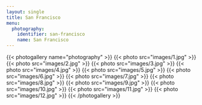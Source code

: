 ```yaml
---
layout: single
title: San Francisco
menu:
  photography:
    identifier: san-francisco
    name: San Francisco
---
```


{{< photogallery name="photography" >}}
{{< photo src="images/1.jpg" >}}
{{< photo src="images/2.jpg" >}}
{{< photo src="images/3.jpg" >}}
{{< photo src="images/4.jpg" >}}
{{< photo src="images/5.jpg" >}}
{{< photo src="images/6.jpg" >}}
{{< photo src="images/7.jpg" >}}
{{< photo src="images/8.jpg" >}}
{{< photo src="images/9.jpg" >}}
{{< photo src="images/10.jpg" >}}
{{< photo src="images/11.jpg" >}}
{{< photo src="images/12.jpg" >}}
{{< /photogallery >}}
